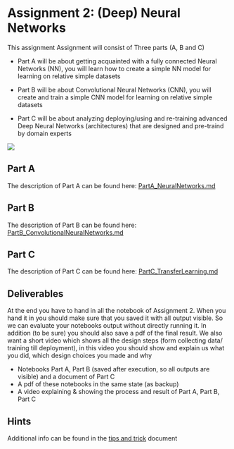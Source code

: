# Assignment 2: (Deep) Neural Networks
This assignment Assignment will consist of Three parts (A, B and C)

* Part A will be about getting acquainted with a fully connected Neural Networks (NN), you will learn how to create a simple NN model for learning on relative simple datasets

* Part B will be about Convolutional Neural Networks (CNN), you will create and train a simple CNN model for learning on relative simple datasets

* Part C will be about analyzing deploying/using and re-training advanced Deep Neural Networks (architectures) that are designed and pre-traind by domain experts 

![](https://thedatascientist.com/wp-content/uploads/2018/03/Deep-Neural-Network-What-is-Deep-Learning-Edureka.png)


## Part A

The description of Part A can be found here:
[PartA_NeuralNetworks.md](PartA_NeuralNetworks.md)


## Part B

The description of Part B can be found here:
[PartB_ConvolutionalNeuralNetworks.md](PartB_ConvolutionalNeuralNetworks.md)


## Part C

The description of Part C can be found here:
[PartC_TransferLearning.md](PartC_TransferLearning.md)


## Deliverables
At the end you have to hand in all the notebook of Assignment 2. When you hand it in you should make sure that you saved it with all output visible. So we can evaluate your notebooks output without directly running it. In addition (to be sure) you should also save a pdf of the final result.
We also want a short video which shows all the design steps (form collecting data/ training till deployment), in this video you should show and explain us what you did, which design choices you made and why

* Notebooks Part A, Part B (saved after execution, so all outputs are visible) and a document of Part C
* A pdf of these notebooks in the same state (as backup)
* A video explaining & showing the process and result of Part A, Part B, Part C

## Hints
Additional info can be found in the [tips and trick](TipsAndTricks.md) document
